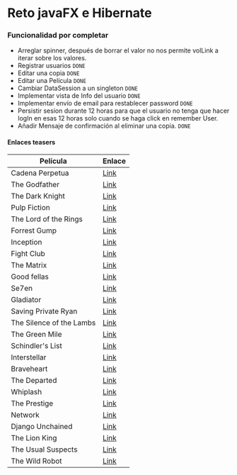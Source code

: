 # Reto javaFX e Hibernate

### Funcionalidad por completar
- Arreglar spinner, después de borrar el valor no nos permite volLink a iterar sobre los valores.
- Registrar usuarios `DONE`
- Editar una copia `DONE`
- Editar una Película `DONE`
- Cambiar DataSession a un singleton `DONE`
- Implementar vista de Info del usuario `DONE`
- Implementar envío de email para restablecer password `DONE`
- Persistir sesion durante 12 horas para que el usuario no tenga que hacer logIn en esas 12 horas solo cuando se haga click en remember User.
- Añadir Mensaje de confirmación al eliminar una copia. `DONE`

#### Enlaces teasers
| Película                 | Enlace                                                  |
|--------------------------|---------------------------------------------------------|
| Cadena Perpetua          | [Link](https://www.youtube.com/embed/PLl99DlL6b4?fs=1)  |
| The Godfather            | [Link](https://www.youtube.com/embed/UaVTIH8mujA?fs=1)  |
| The Dark Knight          | [Link](https://www.youtube.com/embed/EXeTwQWrcwY?fs=1)  |
| Pulp Fiction             | [Link](https://www.youtube.com/embed/tGpTpVyI\_OQ?fs=1) |
| The Lord of the Rings    | [Link](https://www.youtube.com/embed/V75dMMIW2B4?fs=1)  |
| Forrest Gump             | [Link](https://www.youtube.com/embed/bLvqoHBptjg?fs=1)  |
| Inception                | [Link](https://www.youtube.com/embed/YoHD9XEInc0?fs=1)  |
| Fight Club               | [Link](https://www.youtube.com/embed/BdJKm16Co6M?fs=1)  |
| The Matrix               | [Link](https://www.youtube.com/embed/vKQi3bBA1y8?fs=1)  |
| Good fellas              | [Link](https://www.youtube.com/embed/2ilzidi\_J8Q?fs=1) |
| Se7en                    | [Link](https://www.youtube.com/embed/znmZoVkCjpI?fs=1)  |
| Gladiator                | [Link](https://www.youtube.com/embed/P5ieIbInFpg?fs=1)  |
| Saving Private Ryan      | [Link](https://www.youtube.com/embed/9CiW\_DgxCnQ?fs=1) |
| The Silence of the Lambs | [Link](https://www.youtube.com/embed/6iB21hsprAQ?fs=1)  |
| The Green Mile           | [Link](https://www.youtube.com/embed/Ki4haFrqSrw?fs=1)  |
| Schindler's List         | [Link](https://www.youtube.com/embed/gG22XNhtnoY?fs=1)  |
| Interstellar             | [Link](https://www.youtube.com/embed/2LqzF5WauAw?fs=1)  |
| Braveheart               | [Link](https://www.youtube.com/embed/nMft5QDOHek?fs=1)  |
| The Departed             | [Link](https://www.youtube.com/embed/r-MiSNsCdQ4?fs=1)  |
| Whiplash                 | [Link](https://www.youtube.com/embed/7d\_jQycdQGo?fs=1) |
| The Prestige             | [Link](https://www.youtube.com/embed/ELq7V8vkekI?fs=1)  |
| Network                  | [Link](https://www.youtube.com/embed/lB95KLmpLR4?fs=1)  |
| Django Unchained         | [Link](https://www.youtube.com/embed/0fUCuvNlOCg?fs=1)  |
| The Lion King            | [Link](https://www.youtube.com/embed/lFzVJEksoDY?fs=1)  |
| The Usual Suspects       | [Link](https://www.youtube.com/embed/x3t0Nc6fg7w?fs=1)  |
| The Wild Robot           | [Link](https://www.youtube.com/embed/67vbA5ZJdKQ?fs=1)  |